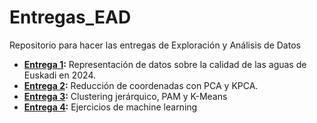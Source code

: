 # Entregas_EAD
Repositorio para hacer las entregas de Exploración y Análisis de Datos

- __[Entrega 1](entrega_1/entrega_1.pdf):__ Representación de datos sobre la calidad de las aguas de Euskadi en 2024.
- __[Entrega 2](entrega_2/entrega_2.pdf):__ Reducción de coordenadas con PCA y KPCA.
- __[Entrega 3](entrega_3/entrega_3.pdf):__ Clustering jerárquico, PAM y K-Means
- __[Entrega 4](entrega_4/entrega_4.pdf):__ Ejercicios de machine learning
